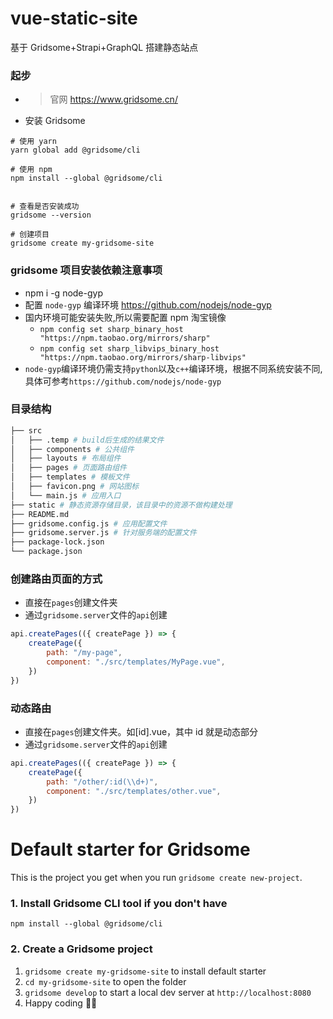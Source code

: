 # vue-static-site

基于 Gridsome+Strapi+GraphQL 搭建静态站点

### 起步

- > 官网 https://www.gridsome.cn/
- 安装 Gridsome

```shell
# 使用 yarn
yarn global add @gridsome/cli

# 使用 npm
npm install --global @gridsome/cli


# 查看是否安装成功
gridsome --version

# 创建项目
gridsome create my-gridsome-site
```

### gridsome 项目安装依赖注意事项

- npm i -g node-gyp
- 配置 `node-gyp` 编译环境 https://github.com/nodejs/node-gyp
- 国内环境可能安装失败,所以需要配置 npm 淘宝镜像
  - `npm config set sharp_binary_host "https://npm.taobao.org/mirrors/sharp"`
  - `npm config set sharp_libvips_binary_host "https://npm.taobao.org/mirrors/sharp-libvips"`
- `node-gyp`编译环境仍需支持`python`以及`c++`编译环境，根据不同系统安装不同,具体可参考`https://github.com/nodejs/node-gyp`

### 目录结构

```bash
├── src
│   ├── .temp # build后生成的结果文件
│   ├── components # 公共组件
│   ├── layouts # 布局组件
│   ├── pages # 页面路由组件
│   ├── templates # 模板文件
│   ├── favicon.png # 网站图标
│   └── main.js # 应用入口
├── static # 静态资源存储目录，该目录中的资源不做构建处理
├── README.md
├── gridsome.config.js # 应用配置文件
├── gridsome.server.js # 针对服务端的配置文件
├── package-lock.json
└── package.json
```

### 创建路由页面的方式

- 直接在`pages`创建文件夹
- 通过`gridsome.server`文件的`api`创建

```js
api.createPages(({ createPage }) => {
	createPage({
		path: "/my-page",
		component: "./src/templates/MyPage.vue",
	})
})
```

### 动态路由

- 直接在`pages`创建文件夹。如[id].vue，其中 id 就是动态部分
- 通过`gridsome.server`文件的`api`创建

```js
api.createPages(({ createPage }) => {
	createPage({
		path: "/other/:id(\\d+)",
		component: "./src/templates/other.vue",
	})
})
```

# Default starter for Gridsome

This is the project you get when you run `gridsome create new-project`.

### 1. Install Gridsome CLI tool if you don't have

`npm install --global @gridsome/cli`

### 2. Create a Gridsome project

1. `gridsome create my-gridsome-site` to install default starter
2. `cd my-gridsome-site` to open the folder
3. `gridsome develop` to start a local dev server at `http://localhost:8080`
4. Happy coding 🎉🙌
